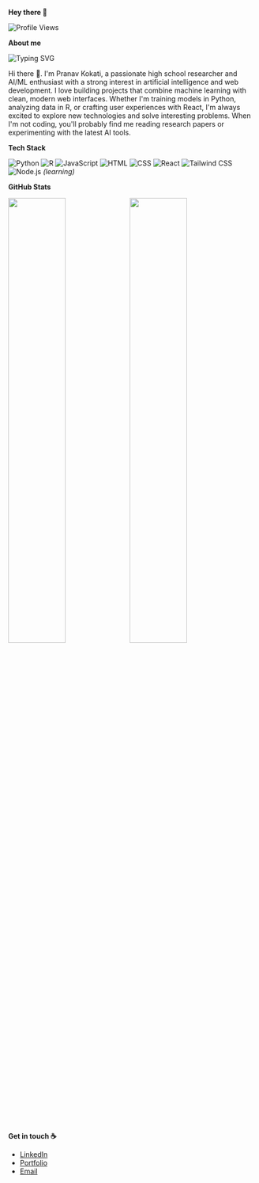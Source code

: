 **Hey there 👋**

<img src="https://komarev.com/ghpvc/?username=pranavkokati&style=flat-square&color=blue" alt="Profile Views" />

**About me**

<img src="https://readme-typing-svg.herokuapp.com?font=Inter&size=18&duration=3000&pause=1000&color=2563EB&vCenter=true&width=600&lines=AI%2FML+Enthusiast;High+School+Researcher;Frontend+Developer;Always+learning+something+new" alt="Typing SVG" />

Hi there 👋. I'm Pranav Kokati, a passionate high school researcher and AI/ML enthusiast with a strong interest in artificial intelligence and web development. I love building projects that combine machine learning with clean, modern web interfaces. Whether I'm training models in Python, analyzing data in R, or crafting user experiences with React, I'm always excited to explore new technologies and solve interesting problems. When I'm not coding, you'll probably find me reading research papers or experimenting with the latest AI tools.

**Tech Stack**

![Python](https://img.shields.io/badge/Python-3776AB?style=flat-square&logo=python&logoColor=white)
![R](https://img.shields.io/badge/R-276DC3?style=flat-square&logo=r&logoColor=white)
![JavaScript](https://img.shields.io/badge/JavaScript-F7DF1E?style=flat-square&logo=javascript&logoColor=black)
![HTML](https://img.shields.io/badge/HTML-E34F26?style=flat-square&logo=html5&logoColor=white)
![CSS](https://img.shields.io/badge/CSS-1572B6?style=flat-square&logo=css3&logoColor=white)
![React](https://img.shields.io/badge/React-61DAFB?style=flat-square&logo=react&logoColor=black)
![Tailwind CSS](https://img.shields.io/badge/Tailwind_CSS-38B2AC?style=flat-square&logo=tailwind-css&logoColor=white)
![Node.js](https://img.shields.io/badge/Node.js-339933?style=flat-square&logo=nodedotjs&logoColor=white) *(learning)*

**GitHub Stats**

<img src="https://github-readme-stats.vercel.app/api?username=pranavkokati&show_icons=true&theme=default&hide_border=true" width="48%" />
<img src="https://github-readme-stats.vercel.app/api/top-langs/?username=pranavkokati&layout=compact&theme=default&hide_border=true" width="48%" />

**Get in touch ☕**

* [LinkedIn](https://linkedin.com/in/pranavkokati)
* [Portfolio](https://pranavkokati.dev)
* [Email](mailto:your.email@example.com)
